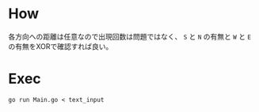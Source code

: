 # How
各方向への距離は任意なので出現回数は問題ではなく、 `S` と `N` の有無と `W` と `E` の有無をXORで確認すれば良い。

# Exec
```
go run Main.go < text_input
```
